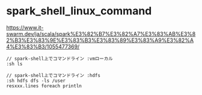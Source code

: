 # spark_shell_linux_command
https://www.it-swarm.dev/ja/scala/spark%E3%82%B7%E3%82%A7%E3%83%AB%E3%82%B3%E3%83%9E%E3%83%B3%E3%83%89%E3%83%A9%E3%82%A4%E3%83%B3/1055477369/

```
// spark-shell上でコマンドライン :vmローカル
:sh ls

// spark-shell上でコマンドライン :hdfs
:sh hdfs dfs -ls /user
resxxx.lines foreach println

```
